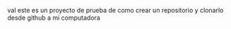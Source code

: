 val
este es un proyecto de prueba de como crear un repositorio y clonarlo desde github a mi computadora